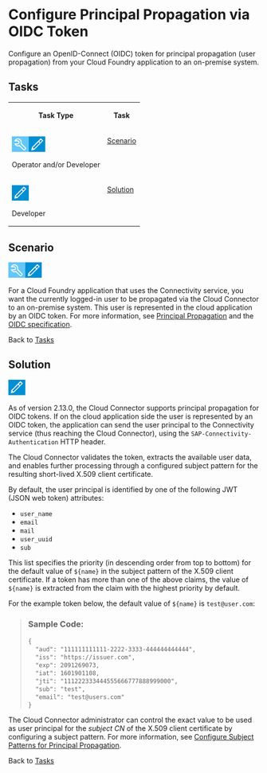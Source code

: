 <!-- loio000232bddce348ecb068fcbf9d13717d -->

# Configure Principal Propagation via OIDC Token

Configure an OpenID-Connect \(OIDC\) token for principal propagation \(user propagation\) from your Cloud Foundry application to an on-premise system.



<a name="loio000232bddce348ecb068fcbf9d13717d__tasks_pp_cs"/>

## Tasks


<table>
<tr>
<th valign="top">

Task Type

</th>
<th valign="top">

Task

</th>
</tr>
<tr>
<td valign="top">

![](images/CS_TASK_Admin_Dev_7c2c6d8.png)

Operator and/or Developer

</td>
<td valign="top">

[Scenario](configure-principal-propagation-via-oidc-token-000232b.md#loio000232bddce348ecb068fcbf9d13717d__scenario) 

</td>
</tr>
<tr>
<td valign="top">

![](images/CS_TASK_Dev_a4c82d5.png)

Developer

</td>
<td valign="top">

[Solution](configure-principal-propagation-via-oidc-token-000232b.md#loio000232bddce348ecb068fcbf9d13717d__solutions) 

</td>
</tr>
</table>



<a name="loio000232bddce348ecb068fcbf9d13717d__scenario"/>

## Scenario

![](images/CS_TASK_Admin_Dev_7c2c6d8.png)

For a Cloud Foundry application that uses the Connectivity service, you want the currently logged-in user to be propagated via the Cloud Connector to an on-premise system. This user is represented in the cloud application by an OIDC token. For more information, see [Principal Propagation](principal-propagation-e2cbb48.md) and the [OIDC specification](https://openid.net/connect/).

Back to [Tasks](configure-principal-propagation-via-oidc-token-000232b.md#loio000232bddce348ecb068fcbf9d13717d__tasks_pp_cs) 



<a name="loio000232bddce348ecb068fcbf9d13717d__solutions"/>

## Solution

![](images/CS_TASK_Dev_a4c82d5.png)

As of version 2.13.0, the Cloud Connector supports principal propagation for OIDC tokens. If on the cloud application side the user is represented by an OIDC token, the application can send the user principal to the Connectivity service \(thus reaching the Cloud Connector\), using the `SAP-Connectivity-Authentication` HTTP header.

The Cloud Connector validates the token, extracts the available user data, and enables further processing through a configured subject pattern for the resulting short-lived X.509 client certificate.

By default, the user principal is identified by one of the following JWT \(JSON web token\) attributes:

-   `user_name`
-   `email`
-   `mail`
-   `user_uuid`
-   `sub`

This list specifies the priority \(in descending order from top to bottom\) for the default value of `${name}` in the subject pattern of the X.509 client certificate. If a token has more than one of the above claims, the value of `${name}` is extracted from the claim with the highest priority by default.

For the example token below, the default value of `${name}` is `test@user.com`:

> ### Sample Code:  
> ```
> {
>   "aud": "111111111111-2222-3333-444444444444",
>   "iss": "https://issuer.com",
>   "exp": 2091269073,
>   "iat": 1601901108,
>   "jti": "111222333444555666777888999000",
>   "sub": "test",
>   "email": "test@users.com"
> }
> ```

The Cloud Connector administrator can control the exact value to be used as user principal for the *subject CN* of the X.509 client certificate by configuring a subject pattern. For more information, see [Configure Subject Patterns for Principal Propagation](configure-subject-patterns-for-principal-propagation-58803a2.md).

Back to [Tasks](configure-principal-propagation-via-oidc-token-000232b.md#loio000232bddce348ecb068fcbf9d13717d__tasks_pp_cs) 

